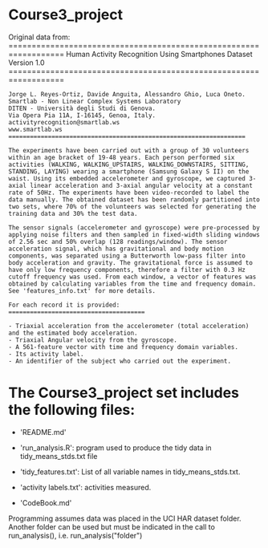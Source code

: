 Course3_project
===============


Original data from:
	==================================================================
	Human Activity Recognition Using Smartphones Dataset
	Version 1.0
	==================================================================


	Jorge L. Reyes-Ortiz, Davide Anguita, Alessandro Ghio, Luca Oneto.
	Smartlab - Non Linear Complex Systems Laboratory
	DITEN - Università degli Studi di Genova.
	Via Opera Pia 11A, I-16145, Genoa, Italy.
	activityrecognition@smartlab.ws
	www.smartlab.ws
	==================================================================

	The experiments have been carried out with a group of 30 volunteers within an age bracket of 19-48 years. Each person performed six activities (WALKING, WALKING_UPSTAIRS, WALKING_DOWNSTAIRS, SITTING, STANDING, LAYING) wearing a smartphone (Samsung Galaxy S II) on the waist. Using its embedded accelerometer and gyroscope, we captured 3-axial linear acceleration and 3-axial angular velocity at a constant rate of 50Hz. The experiments have been video-recorded to label the data manually. The obtained dataset has been randomly partitioned into two sets, where 70% of the volunteers was selected for generating the training data and 30% the test data. 
	
	The sensor signals (accelerometer and gyroscope) were pre-processed by applying noise filters and then sampled in fixed-width sliding windows of 2.56 sec and 50% overlap (128 readings/window). The sensor acceleration signal, which has gravitational and body motion components, was separated using a Butterworth low-pass filter into body acceleration and gravity. The gravitational force is assumed to have only low frequency components, therefore a filter with 0.3 Hz cutoff frequency was used. From each window, a vector of features was obtained by calculating variables from the time and frequency domain. See 'features_info.txt' for more details. 

	For each record it is provided:
	======================================

	- Triaxial acceleration from the accelerometer (total acceleration) and the estimated body acceleration.
	- Triaxial Angular velocity from the gyroscope. 
	- A 561-feature vector with time and frequency domain variables. 
	- Its activity label. 
	- An identifier of the subject who carried out the experiment.


The Course3_project set includes the following files:
=========================================

- 'README.md'

- 'run_analysis.R': program used to produce the tidy data in tidy_means_stds.txt file

- 'tidy_features.txt': List of all variable names in tidy_means_stds.txt.

- 'activity labels.txt': activities measured.

- 'CodeBook.md'

Programming assumes data was placed in the UCI HAR dataset folder.  Another folder can be used but must be indicated in the call to run_analysis(), i.e. run_analysis("folder")

